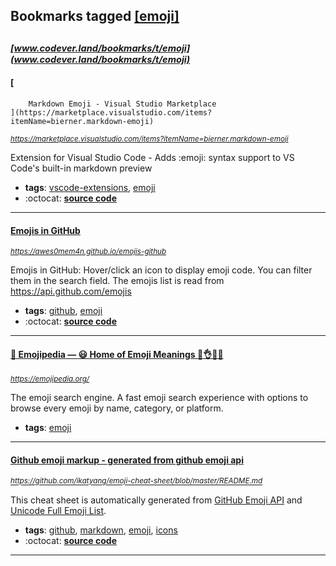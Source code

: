 ## Bookmarks tagged [[emoji]](https://www.codever.land/search?q=[emoji])

_<sup><sup>[www.codever.land/bookmarks/t/emoji](www.codever.land/bookmarks/t/emoji)</sup></sup>_
---
#### [
        Markdown Emoji - Visual Studio Marketplace
    ](https://marketplace.visualstudio.com/items?itemName=bierner.markdown-emoji)
_<sup>https://marketplace.visualstudio.com/items?itemName=bierner.markdown-emoji</sup>_

Extension for Visual Studio Code - Adds :emoji: syntax support to VS Code's built-in markdown preview
* **tags**: [vscode-extensions](../tagged/vscode-extensions.md), [emoji](../tagged/emoji.md)
* :octocat: **[source code](https://github.com/mjbvz/vscode-markdown-emoji)**
---
#### [Emojis in GitHub](https://awes0mem4n.github.io/emojis-github)
_<sup>https://awes0mem4n.github.io/emojis-github</sup>_

Emojis in GitHub: Hover/click an icon to display emoji code. You can filter them in the search field. The emojis list is read from https://api.github.com/emojis

* **tags**: [github](../tagged/github.md), [emoji](../tagged/emoji.md)
* :octocat: **[source code](https://github.com/Awes0meM4n/Awes0meM4n.github.io/blob/master/emojis-github.html)**
---
#### [📙 Emojipedia — 😃 Home of Emoji Meanings 💁👌🎍😍](https://emojipedia.org/)
_<sup>https://emojipedia.org/</sup>_

The emoji search engine. A fast emoji search experience with options to browse every emoji by name, category, or platform.
* **tags**: [emoji](../tagged/emoji.md)
---
#### [Github emoji markup - generated from github emoji api](https://github.com/ikatyang/emoji-cheat-sheet/blob/master/README.md)
_<sup>https://github.com/ikatyang/emoji-cheat-sheet/blob/master/README.md</sup>_

This cheat sheet is automatically generated from [GitHub Emoji API](https://api.github.com/emojis) and [Unicode Full Emoji List](https://unicode.org/emoji/charts/full-emoji-list.html).
* **tags**: [github](../tagged/github.md), [markdown](../tagged/markdown.md), [emoji](../tagged/emoji.md), [icons](../tagged/icons.md)
* :octocat: **[source code](https://github.com/ikatyang/emoji-cheat-sheet/blob/master/README.md)**
---
